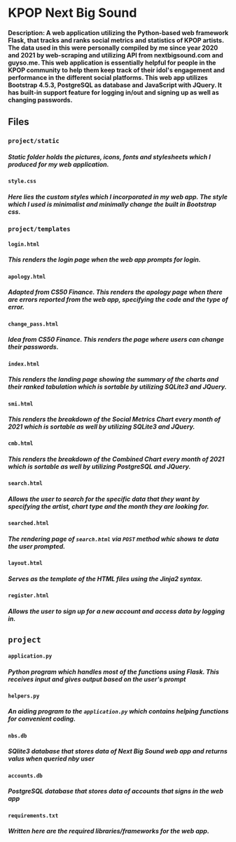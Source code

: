# KPOP Next Big Sound

#### Description: A web application utilizing the Python-based web framework Flask, that tracks and ranks social metrics and statistics of KPOP artists. The data used in this were personally compiled by me since year 2020 and 2021 by web-scraping and utilizing API from nextbigsound.com and guyso.me. This web application is essentially helpful for people in the KPOP community to help them keep track of their idol's engagement and performance in the different social platforms. This web app utilizes Bootstrap 4.5.3, PostgreSQL as database and JavaScript with JQuery. It has built-in support feature for logging in/out and signing up as well as changing passwords.

## Files

### `project/static`
##### Static folder holds the pictures, icons, fonts and stylesheets which I produced for my web application.
#### `style.css`
##### Here lies the custom styles which I incorporated in my web app. The style which I used is minimalist and minimally change the built in Bootstrap css.

### `project/templates`
#### `login.html`
##### This renders the login page when the web app prompts for login.

#### `apology.html`
##### Adapted from CS50 Finance. This renders the apology page when there are errors reported from the web app, specifying the code and the type of error.

#### `change_pass.html`
##### Idea from CS50 Finance. This renders the page where users can change their passwords.

#### `index.html`
##### This renders the landing page showing the summary of the charts and their ranked tabulation which is sortable by utilizing SQLite3 and JQuery.

#### `smi.html`
##### This renders the breakdown of the Social Metrics Chart every month of 2021 which is sortable as well by utilizing SQLite3 and JQuery.

#### `cmb.html`
##### This renders the breakdown of the Combined Chart every month of 2021 which is sortable as well by utilizing PostgreSQL and JQuery.

#### `search.html`
##### Allows the user to search for the specific data that they want by specifying the artist, chart type and the month they are looking for.

#### `searched.html`
##### The rendering page of `search.html` via `POST` method whic shows te data the user prompted.

#### `layout.html`
##### Serves as the template of the HTML files using the Jinja2 syntax.

#### `register.html`
##### Allows the user to sign up for a new account and access data by logging in.

## `project`

#### `application.py`
##### Python program which handles most of the functions using Flask. This receives input and gives output based on the user's prompt

#### `helpers.py`
##### An aiding program to the `application.py` which contains helping functions for convenient coding.

#### `nbs.db`
##### SQlite3 database that stores data of Next Big Sound web app and returns valus when queried nby user

#### `accounts.db`
##### PostgreSQL database that stores data of accounts that signs in the web app

#### `requirements.txt`
##### Written here are the required libraries/frameworks for the web app.








